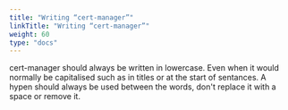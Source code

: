 ```yaml
---
title: "Writing “cert-manager”"
linkTitle: "Writing “cert-manager”"
weight: 60
type: "docs"
---
```


cert-manager should always be written in lowercase. Even when it would normally be
capitalised such as in titles or at the start of sentances. A hypen should always be
used between the words, don't replace it with a space or remove it.
